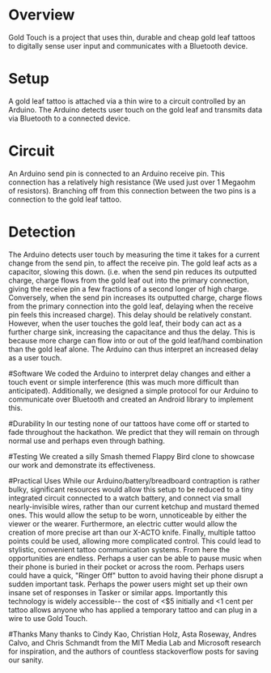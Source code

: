# Overview
Gold Touch is a project that uses thin, durable and cheap gold leaf tattoos to digitally sense user input and communicates with a Bluetooth device. 

# Setup
A gold leaf tattoo is attached via a thin wire to a circuit controlled by an Arduino. The Arduino detects user touch on the gold leaf and transmits data via Bluetooth to a connected device. 

# Circuit
An Arduino send pin is connected to an Arduino receive pin. This connection has a relatively high resistance (We used just over 1 Megaohm of resistors). Branching off from this connection between the two pins is a connection to the gold leaf tattoo. 

# Detection
The Arduino detects user touch by measuring the time it takes for a current change from the send pin, to affect the receive pin. The gold leaf acts as a capacitor, slowing this down. (i.e. when the send pin reduces its outputted charge, charge flows from the gold leaf out into the primary connection, giving the receive pin a few fractions of a second longer of high charge. Conversely, when the send pin increases its outputted charge, charge flows from the primary connection into the gold leaf, delaying when the receive pin feels this increased charge). This delay should be relatively constant. However, when the user touches the gold leaf, their body can act as a further charge sink, increasing the capacitance and thus the delay. This is because more charge can flow into or out of the gold leaf/hand combination than the gold leaf alone. The Arduino can thus interpret an increased delay as a user touch. 

#Software
We coded the Arduino to interpret delay changes and either a touch event or simple interference (this was much more difficult than anticipated). Additionally, we designed a simple protocol for our Arduino to communicate over Bluetooth and created an Android library to implement this.

#Durability
In our testing none of our tattoos have come off or started to fade throughout the hackathon. We predict that they will remain on through normal use and perhaps even through bathing. 

#Testing
We created a silly Smash themed Flappy Bird clone to showcase our work and demonstrate its effectiveness. 

#Practical Uses
While our Arduino/battery/breadboard contraption is rather bulky, significant resources would allow this setup to be reduced to a tiny integrated circuit connected to a watch battery, and connect via small nearly-invisible wires, rather than our current ketchup and mustard themed ones. This would allow the setup to be worn, unnoticeable by either the viewer or the wearer. Furthermore, an electric cutter would allow the creation of more precise art than our X-ACTO knife. Finally, multiple tattoo points could be used, allowing more complicated control. This could lead to stylistic, convenient tattoo communication systems. From here the opportunities are endless. Perhaps a user can be able to pause music when their phone is buried in their pocket or across the room. Perhaps users could have a quick, "Ringer Off" button to avoid having their phone disrupt a sudden important task. Perhaps the power users might set up their own insane set of responses in Tasker or similar apps. Importantly this technology is widely accessible-- the cost of <$5 initially and <1 cent per tattoo allows anyone who has applied a temporary tattoo and can plug in a wire to use Gold Touch. 

#Thanks
Many thanks to Cindy Kao, Christian Holz, Asta Roseway, Andres Calvo, and Chris Schmandt from the MIT Media Lab and Microsoft research for inspiration, and the authors of countless stackoverflow posts for saving our sanity.

